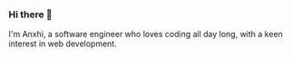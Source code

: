 ### Hi there 👋

I'm Anxhi, a software engineer who loves coding all day long, with a keen interest in web development.
